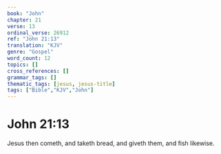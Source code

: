 ```yaml
---
book: "John"
chapter: 21
verse: 13
ordinal_verse: 26912
ref: "John 21:13"
translation: "KJV"
genre: "Gospel"
word_count: 12
topics: []
cross_references: []
grammar_tags: []
thematic_tags: [jesus, jesus-title]
tags: ["Bible","KJV","John"]
---
```


# John 21:13

Jesus then cometh, and taketh bread, and giveth them, and fish likewise.
